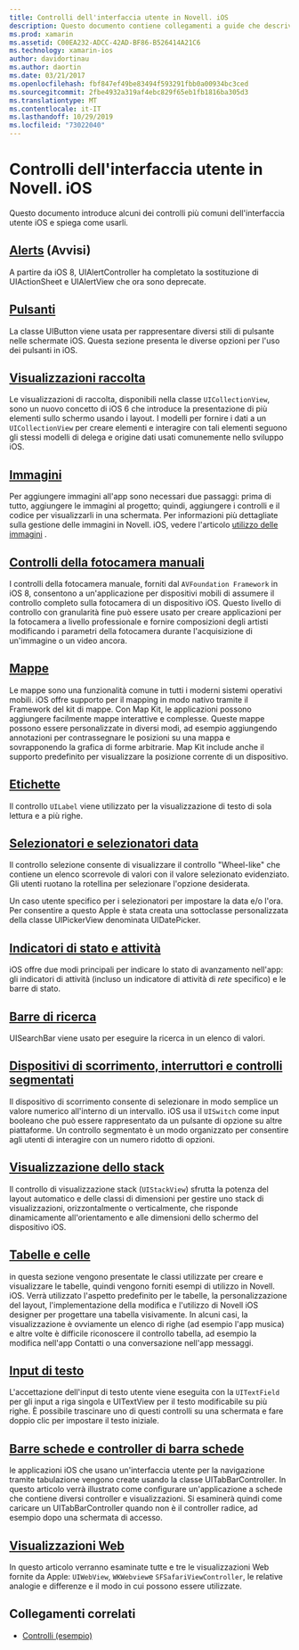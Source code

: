 ```yaml
---
title: Controlli dell'interfaccia utente in Novell. iOS
description: Questo documento contiene collegamenti a guide che descrivono i vari controlli dell'interfaccia utente iOS disponibili per gli sviluppatori Novell. iOS. Il contenuto collegato illustra gli avvisi, i pulsanti, le visualizzazioni di raccolta, le immagini, i controlli manuali della fotocamera, le mappe, le etichette, i selezionatori, le selezioni di data e altro ancora.
ms.prod: xamarin
ms.assetid: C00EA232-ADCC-42AD-BF86-B526414A21C6
ms.technology: xamarin-ios
author: davidortinau
ms.author: daortin
ms.date: 03/21/2017
ms.openlocfilehash: fbf847ef49be83494f593291fbb0a00934bc3ced
ms.sourcegitcommit: 2fbe4932a319af4ebc829f65eb1fb1816ba305d3
ms.translationtype: MT
ms.contentlocale: it-IT
ms.lasthandoff: 10/29/2019
ms.locfileid: "73022040"
---
```

# <a name="user-interface-controls-in-xamarinios"></a>Controlli dell'interfaccia utente in Novell. iOS

Questo documento introduce alcuni dei controlli più comuni dell'interfaccia utente iOS e spiega come usarli.

## <a name="alertsalertsmd"></a>[Alerts](alerts.md) (Avvisi)

A partire da iOS 8, UIAlertController ha completato la sostituzione di UIActionSheet e UIAlertView che ora sono deprecate.

## <a name="buttonsbuttonsmd"></a>[Pulsanti](buttons.md)

La classe UIButton viene usata per rappresentare diversi stili di pulsante nelle schermate iOS. Questa sezione presenta le diverse opzioni per l'uso dei pulsanti in iOS.

## <a name="collection-viewsuicollectionviewmd"></a>[Visualizzazioni raccolta](uicollectionview.md)

Le visualizzazioni di raccolta, disponibili nella classe `UICollectionView`, sono un nuovo concetto di iOS 6 che introduce la presentazione di più elementi sullo schermo usando i layout. I modelli per fornire i dati a un `UICollectionView` per creare elementi e interagire con tali elementi seguono gli stessi modelli di delega e origine dati usati comunemente nello sviluppo iOS.

## <a name="imagesimagemd"></a>[Immagini](image.md)

Per aggiungere immagini all'app sono necessari due passaggi: prima di tutto, aggiungere le immagini al progetto; quindi, aggiungere i controlli e il codice per visualizzarli in una schermata. Per informazioni più dettagliate sulla gestione delle immagini in Novell. iOS, vedere l'articolo [utilizzo delle immagini](~/ios/app-fundamentals/images-icons/index.md) .

## <a name="manual-camera-controlsintro-to-manual-camera-controlsmd"></a>[Controlli della fotocamera manuali](intro-to-manual-camera-controls.md)

I controlli della fotocamera manuale, forniti dal `AVFoundation Framework` in iOS 8, consentono a un'applicazione per dispositivi mobili di assumere il controllo completo sulla fotocamera di un dispositivo iOS. Questo livello di controllo con granularità fine può essere usato per creare applicazioni per la fotocamera a livello professionale e fornire composizioni degli artisti modificando i parametri della fotocamera durante l'acquisizione di un'immagine o un video ancora.

## <a name="mapsios-mapsindexmd"></a>[Mappe](ios-maps/index.md)

Le mappe sono una funzionalità comune in tutti i moderni sistemi operativi mobili. iOS offre supporto per il mapping in modo nativo tramite il Framework del kit di mappe. Con Map Kit, le applicazioni possono aggiungere facilmente mappe interattive e complesse. Queste mappe possono essere personalizzate in diversi modi, ad esempio aggiungendo annotazioni per contrassegnare le posizioni su una mappa e sovrapponendo la grafica di forme arbitrarie. Map Kit include anche il supporto predefinito per visualizzare la posizione corrente di un dispositivo.

## <a name="labelslabelsmd"></a>[Etichette](labels.md)

Il controllo `UILabel` viene utilizzato per la visualizzazione di testo di sola lettura e a più righe.

## <a name="pickers-and-date-pickerspickermd"></a>[Selezionatori e selezionatori data](picker.md)

Il controllo selezione consente di visualizzare il controllo "Wheel-like" che contiene un elenco scorrevole di valori con il valore selezionato evidenziato. Gli utenti ruotano la rotellina per selezionare l'opzione desiderata.

Un caso utente specifico per i selezionatori per impostare la data e/o l'ora. Per consentire a questo Apple è stata creata una sottoclasse personalizzata della classe UIPickerView denominata UIDatePicker.

## <a name="progress-and-activity-indicatorsprogress-activity-indicatormd"></a>[Indicatori di stato e attività](progress-activity-indicator.md)

iOS offre due modi principali per indicare lo stato di avanzamento nell'app: gli indicatori di attività (incluso un indicatore di attività di _rete_ specifico) e le barre di stato.

## <a name="search-barssearchbarmd"></a>[Barre di ricerca](searchbar.md)

UISearchBar viene usato per eseguire la ricerca in un elenco di valori. 

## <a name="sliders-switches-and-segmented-controlsslider-switch-segmented-controlsmd"></a>[Dispositivi di scorrimento, interruttori e controlli segmentati](slider-switch-segmented-controls.md)

Il dispositivo di scorrimento consente di selezionare in modo semplice un valore numerico all'interno di un intervallo. iOS usa il `UISwitch` come input booleano che può essere rappresentato da un pulsante di opzione su altre piattaforme. Un controllo segmentato è un modo organizzato per consentire agli utenti di interagire con un numero ridotto di opzioni.

## <a name="stack-viewuistackviewmd"></a>[Visualizzazione dello stack](uistackview.md)

Il controllo di visualizzazione stack (`UIStackView`) sfrutta la potenza del layout automatico e delle classi di dimensioni per gestire uno stack di visualizzazioni, orizzontalmente o verticalmente, che risponde dinamicamente all'orientamento e alle dimensioni dello schermo del dispositivo iOS.

## <a name="tables-and-cellstablesindexmd"></a>[Tabelle e celle](tables/index.md)

in questa sezione vengono presentate le classi utilizzate per creare e visualizzare le tabelle, quindi vengono forniti esempi di utilizzo in Novell. iOS. Verrà utilizzato l'aspetto predefinito per le tabelle, la personalizzazione del layout, l'implementazione della modifica e l'utilizzo di Novell iOS designer per progettare una tabella visivamente. In alcuni casi, la visualizzazione è ovviamente un elenco di righe (ad esempio l'app musica) e altre volte è difficile riconoscere il controllo tabella, ad esempio la modifica nell'app Contatti o una conversazione nell'app messaggi.

## <a name="text-inputtext-inputmd"></a>[Input di testo](text-input.md)

L'accettazione dell'input di testo utente viene eseguita con la `UITextField` per gli input a riga singola e UITextView per il testo modificabile su più righe. È possibile trascinare uno di questi controlli su una schermata e fare doppio clic per impostare il testo iniziale.

## <a name="tab-bars-and-tab-bar-controllerscreating-tabbed-applicationsmd"></a>[Barre schede e controller di barra schede](creating-tabbed-applications.md)

le applicazioni iOS che usano un'interfaccia utente per la navigazione tramite tabulazione vengono create usando la classe UITabBarController. In questo articolo verrà illustrato come configurare un'applicazione a schede che contiene diversi controller e visualizzazioni. Si esaminerà quindi come caricare un UITabBarController quando non è il controller radice, ad esempio dopo una schermata di accesso.

## <a name="web-viewsuiwebviewmd"></a>[Visualizzazioni Web](uiwebview.md)

In questo articolo verranno esaminate tutte e tre le visualizzazioni Web fornite da Apple: `UIWebView`, `WKWebview`e `SFSafariViewController`, le relative analogie e differenze e il modo in cui possono essere utilizzate.

## <a name="related-links"></a>Collegamenti correlati

- [Controlli (esempio)](https://docs.microsoft.com/samples/xamarin/ios-samples/controls)
